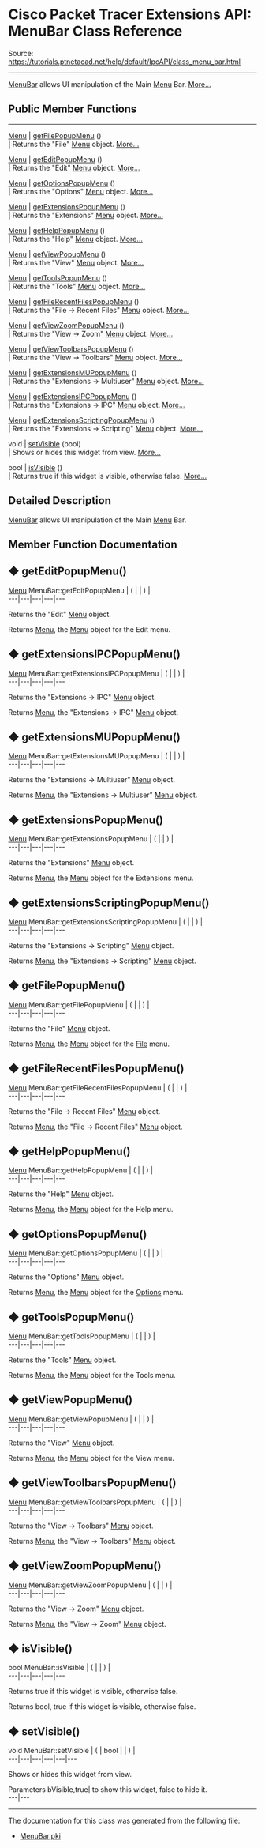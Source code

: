 # Cisco Packet Tracer Extensions API: MenuBar Class Reference

Source: https://tutorials.ptnetacad.net/help/default/IpcAPI/class_menu_bar.html

---

[MenuBar](class_menu_bar.html "MenuBar allows UI manipulation of the Main Menu Bar.") allows UI manipulation of the Main [Menu](class_menu.html "Menu is the popup menu instantiated from the MenuBar object.") Bar. [More...](class_menu_bar.html#details)

##  Public Member Functions  
  
---  
[Menu](class_menu.html) | [getFilePopupMenu](class_menu_bar.html#a571448432e3ae7b2b37b09c729c53160) ()  
| Returns the "File" [Menu](class_menu.html "Menu is the popup menu instantiated from the MenuBar object.") object. [More...](class_menu_bar.html#a571448432e3ae7b2b37b09c729c53160)  
  
[Menu](class_menu.html) | [getEditPopupMenu](class_menu_bar.html#abcb7bb5e456fa9d13c7c210d359c6a4e) ()  
| Returns the "Edit" [Menu](class_menu.html "Menu is the popup menu instantiated from the MenuBar object.") object. [More...](class_menu_bar.html#abcb7bb5e456fa9d13c7c210d359c6a4e)  
  
[Menu](class_menu.html) | [getOptionsPopupMenu](class_menu_bar.html#a279341825b835593472b2c072ab3a299) ()  
| Returns the "Options" [Menu](class_menu.html "Menu is the popup menu instantiated from the MenuBar object.") object. [More...](class_menu_bar.html#a279341825b835593472b2c072ab3a299)  
  
[Menu](class_menu.html) | [getExtensionsPopupMenu](class_menu_bar.html#a7ec45991224465c0d4388e5323a47cc0) ()  
| Returns the "Extensions" [Menu](class_menu.html "Menu is the popup menu instantiated from the MenuBar object.") object. [More...](class_menu_bar.html#a7ec45991224465c0d4388e5323a47cc0)  
  
[Menu](class_menu.html) | [getHelpPopupMenu](class_menu_bar.html#a2d917c8f11e895b3d61416a50d7a0b90) ()  
| Returns the "Help" [Menu](class_menu.html "Menu is the popup menu instantiated from the MenuBar object.") object. [More...](class_menu_bar.html#a2d917c8f11e895b3d61416a50d7a0b90)  
  
[Menu](class_menu.html) | [getViewPopupMenu](class_menu_bar.html#a6db5845fa44084e26c52133590ef1d51) ()  
| Returns the "View" [Menu](class_menu.html "Menu is the popup menu instantiated from the MenuBar object.") object. [More...](class_menu_bar.html#a6db5845fa44084e26c52133590ef1d51)  
  
[Menu](class_menu.html) | [getToolsPopupMenu](class_menu_bar.html#a45c9c11e09e92ecfbdd4bb37bc9717c6) ()  
| Returns the "Tools" [Menu](class_menu.html "Menu is the popup menu instantiated from the MenuBar object.") object. [More...](class_menu_bar.html#a45c9c11e09e92ecfbdd4bb37bc9717c6)  
  
[Menu](class_menu.html) | [getFileRecentFilesPopupMenu](class_menu_bar.html#a29cf27ff45ca677fa7981e7a206f852c) ()  
| Returns the "File -> Recent Files" [Menu](class_menu.html "Menu is the popup menu instantiated from the MenuBar object.") object. [More...](class_menu_bar.html#a29cf27ff45ca677fa7981e7a206f852c)  
  
[Menu](class_menu.html) | [getViewZoomPopupMenu](class_menu_bar.html#aec321daba8503edcb29f4ae236243d38) ()  
| Returns the "View -> Zoom" [Menu](class_menu.html "Menu is the popup menu instantiated from the MenuBar object.") object. [More...](class_menu_bar.html#aec321daba8503edcb29f4ae236243d38)  
  
[Menu](class_menu.html) | [getViewToolbarsPopupMenu](class_menu_bar.html#a6535104724b6c5a9c7c4ada0542a3a1b) ()  
| Returns the "View -> Toolbars" [Menu](class_menu.html "Menu is the popup menu instantiated from the MenuBar object.") object. [More...](class_menu_bar.html#a6535104724b6c5a9c7c4ada0542a3a1b)  
  
[Menu](class_menu.html) | [getExtensionsMUPopupMenu](class_menu_bar.html#afb28b633625273064c9baa37d04d9a67) ()  
| Returns the "Extensions -> Multiuser" [Menu](class_menu.html "Menu is the popup menu instantiated from the MenuBar object.") object. [More...](class_menu_bar.html#afb28b633625273064c9baa37d04d9a67)  
  
[Menu](class_menu.html) | [getExtensionsIPCPopupMenu](class_menu_bar.html#a8f98aafa81e1e5ae43210c5ff4b1a1be) ()  
| Returns the "Extensions -> IPC" [Menu](class_menu.html "Menu is the popup menu instantiated from the MenuBar object.") object. [More...](class_menu_bar.html#a8f98aafa81e1e5ae43210c5ff4b1a1be)  
  
[Menu](class_menu.html) | [getExtensionsScriptingPopupMenu](class_menu_bar.html#ac224393f6677bafb3d5e68242ac5a74f) ()  
| Returns the "Extensions -> Scripting" [Menu](class_menu.html "Menu is the popup menu instantiated from the MenuBar object.") object. [More...](class_menu_bar.html#ac224393f6677bafb3d5e68242ac5a74f)  
  
void | [setVisible](class_menu_bar.html#a3d7ad0354e3970356ca31ea5694898de) (bool)  
| Shows or hides this widget from view. [More...](class_menu_bar.html#a3d7ad0354e3970356ca31ea5694898de)  
  
bool | [isVisible](class_menu_bar.html#a2300b1267969ca0c8831ee783b27b3c3) ()  
| Returns true if this widget is visible, otherwise false. [More...](class_menu_bar.html#a2300b1267969ca0c8831ee783b27b3c3)  
  
  
## Detailed Description

[MenuBar](class_menu_bar.html "MenuBar allows UI manipulation of the Main Menu Bar.") allows UI manipulation of the Main [Menu](class_menu.html "Menu is the popup menu instantiated from the MenuBar object.") Bar. 

## Member Function Documentation

## ◆ getEditPopupMenu()

[Menu](class_menu.html) MenuBar::getEditPopupMenu  | ( | | ) |   
---|---|---|---|---  
  
Returns the "Edit" [Menu](class_menu.html "Menu is the popup menu instantiated from the MenuBar object.") object. 

Returns
    [Menu](class_menu.html "Menu is the popup menu instantiated from the MenuBar object."), the [Menu](class_menu.html "Menu is the popup menu instantiated from the MenuBar object.") object for the Edit menu. 

## ◆ getExtensionsIPCPopupMenu()

[Menu](class_menu.html) MenuBar::getExtensionsIPCPopupMenu  | ( | | ) |   
---|---|---|---|---  
  
Returns the "Extensions -> IPC" [Menu](class_menu.html "Menu is the popup menu instantiated from the MenuBar object.") object. 

Returns
    [Menu](class_menu.html "Menu is the popup menu instantiated from the MenuBar object."), the "Extensions -> IPC" [Menu](class_menu.html "Menu is the popup menu instantiated from the MenuBar object.") object. 

## ◆ getExtensionsMUPopupMenu()

[Menu](class_menu.html) MenuBar::getExtensionsMUPopupMenu  | ( | | ) |   
---|---|---|---|---  
  
Returns the "Extensions -> Multiuser" [Menu](class_menu.html "Menu is the popup menu instantiated from the MenuBar object.") object. 

Returns
    [Menu](class_menu.html "Menu is the popup menu instantiated from the MenuBar object."), the "Extensions -> Multiuser" [Menu](class_menu.html "Menu is the popup menu instantiated from the MenuBar object.") object. 

## ◆ getExtensionsPopupMenu()

[Menu](class_menu.html) MenuBar::getExtensionsPopupMenu  | ( | | ) |   
---|---|---|---|---  
  
Returns the "Extensions" [Menu](class_menu.html "Menu is the popup menu instantiated from the MenuBar object.") object. 

Returns
    [Menu](class_menu.html "Menu is the popup menu instantiated from the MenuBar object."), the [Menu](class_menu.html "Menu is the popup menu instantiated from the MenuBar object.") object for the Extensions menu. 

## ◆ getExtensionsScriptingPopupMenu()

[Menu](class_menu.html) MenuBar::getExtensionsScriptingPopupMenu  | ( | | ) |   
---|---|---|---|---  
  
Returns the "Extensions -> Scripting" [Menu](class_menu.html "Menu is the popup menu instantiated from the MenuBar object.") object. 

Returns
    [Menu](class_menu.html "Menu is the popup menu instantiated from the MenuBar object."), the "Extensions -> Scripting" [Menu](class_menu.html "Menu is the popup menu instantiated from the MenuBar object.") object. 

## ◆ getFilePopupMenu()

[Menu](class_menu.html) MenuBar::getFilePopupMenu  | ( | | ) |   
---|---|---|---|---  
  
Returns the "File" [Menu](class_menu.html "Menu is the popup menu instantiated from the MenuBar object.") object. 

Returns
    [Menu](class_menu.html "Menu is the popup menu instantiated from the MenuBar object."), the [Menu](class_menu.html "Menu is the popup menu instantiated from the MenuBar object.") object for the [File](class_file.html "File holds and manipulates files on file systems.") menu. 

## ◆ getFileRecentFilesPopupMenu()

[Menu](class_menu.html) MenuBar::getFileRecentFilesPopupMenu  | ( | | ) |   
---|---|---|---|---  
  
Returns the "File -> Recent Files" [Menu](class_menu.html "Menu is the popup menu instantiated from the MenuBar object.") object. 

Returns
    [Menu](class_menu.html "Menu is the popup menu instantiated from the MenuBar object."), the "File -> Recent Files" [Menu](class_menu.html "Menu is the popup menu instantiated from the MenuBar object.") object. 

## ◆ getHelpPopupMenu()

[Menu](class_menu.html) MenuBar::getHelpPopupMenu  | ( | | ) |   
---|---|---|---|---  
  
Returns the "Help" [Menu](class_menu.html "Menu is the popup menu instantiated from the MenuBar object.") object. 

Returns
    [Menu](class_menu.html "Menu is the popup menu instantiated from the MenuBar object."), the [Menu](class_menu.html "Menu is the popup menu instantiated from the MenuBar object.") object for the Help menu. 

## ◆ getOptionsPopupMenu()

[Menu](class_menu.html) MenuBar::getOptionsPopupMenu  | ( | | ) |   
---|---|---|---|---  
  
Returns the "Options" [Menu](class_menu.html "Menu is the popup menu instantiated from the MenuBar object.") object. 

Returns
    [Menu](class_menu.html "Menu is the popup menu instantiated from the MenuBar object."), the [Menu](class_menu.html "Menu is the popup menu instantiated from the MenuBar object.") object for the [Options](class_options.html "Options contains the current running options for the application.") menu. 

## ◆ getToolsPopupMenu()

[Menu](class_menu.html) MenuBar::getToolsPopupMenu  | ( | | ) |   
---|---|---|---|---  
  
Returns the "Tools" [Menu](class_menu.html "Menu is the popup menu instantiated from the MenuBar object.") object. 

Returns
    [Menu](class_menu.html "Menu is the popup menu instantiated from the MenuBar object."), the [Menu](class_menu.html "Menu is the popup menu instantiated from the MenuBar object.") object for the Tools menu. 

## ◆ getViewPopupMenu()

[Menu](class_menu.html) MenuBar::getViewPopupMenu  | ( | | ) |   
---|---|---|---|---  
  
Returns the "View" [Menu](class_menu.html "Menu is the popup menu instantiated from the MenuBar object.") object. 

Returns
    [Menu](class_menu.html "Menu is the popup menu instantiated from the MenuBar object."), the [Menu](class_menu.html "Menu is the popup menu instantiated from the MenuBar object.") object for the View menu. 

## ◆ getViewToolbarsPopupMenu()

[Menu](class_menu.html) MenuBar::getViewToolbarsPopupMenu  | ( | | ) |   
---|---|---|---|---  
  
Returns the "View -> Toolbars" [Menu](class_menu.html "Menu is the popup menu instantiated from the MenuBar object.") object. 

Returns
    [Menu](class_menu.html "Menu is the popup menu instantiated from the MenuBar object."), the "View -> Toolbars" [Menu](class_menu.html "Menu is the popup menu instantiated from the MenuBar object.") object. 

## ◆ getViewZoomPopupMenu()

[Menu](class_menu.html) MenuBar::getViewZoomPopupMenu  | ( | | ) |   
---|---|---|---|---  
  
Returns the "View -> Zoom" [Menu](class_menu.html "Menu is the popup menu instantiated from the MenuBar object.") object. 

Returns
    [Menu](class_menu.html "Menu is the popup menu instantiated from the MenuBar object."), the "View -> Zoom" [Menu](class_menu.html "Menu is the popup menu instantiated from the MenuBar object.") object. 

## ◆ isVisible()

bool MenuBar::isVisible  | ( | | ) |   
---|---|---|---|---  
  
Returns true if this widget is visible, otherwise false. 

Returns
    bool, true if this widget is visible, otherwise false. 

## ◆ setVisible()

void MenuBar::setVisible  | ( | bool  | | ) |   
---|---|---|---|---|---  
  
Shows or hides this widget from view. 

Parameters
     bVisible,true| to show this widget, false to hide it.   
---|---  
  
* * *

The documentation for this class was generated from the following file:

  * [MenuBar.pki](_menu_bar_8pki.html)


